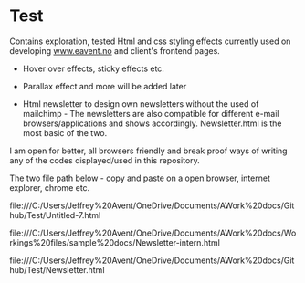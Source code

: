 # Test


Contains exploration, tested Html and css styling effects currently used on developing www.eavent.no and client's frontend pages. 
- Hover over effects, sticky effects etc. 
- Parallax effect and more will be added later 


- Html newsletter to design own newsletters without the used of mailchimp - The newsletters are also compatible for different e-mail browsers/applications and shows accordingly. Newsletter.html is the most basic of the two.


I am open for better, all browsers friendly and break proof ways of writing any of the codes displayed/used in this repository. 


The two file path below - copy and paste on a open browser, internet explorer, chrome etc.  

file:///C:/Users/Jeffrey%20Avent/OneDrive/Documents/AWork%20docs/Github/Test/Untitled-7.html


file:///C:/Users/Jeffrey%20Avent/OneDrive/Documents/AWork%20docs/Workings%20files/sample%20docs/Newsletter-intern.html  


file:///C:/Users/Jeffrey%20Avent/OneDrive/Documents/AWork%20docs/Github/Test/Newsletter.html  



